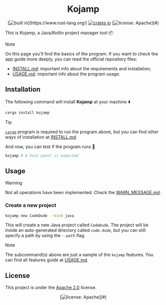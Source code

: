 <div align=center>

Kojamp
======

[![built in](https://img.shields.io/badge/built_in-rust-orange?)](https://www.rust-lang.org/)
[![crates io](https://img.shields.io/crates/v/kojamp.svg)](https://crates.io/crates/kojamp)
[![license: Apache](https://img.shields.io/badge/License-Apache_2.0-blue?)](#)

</div>

This is Kojamp, a Java/Kotlin project manager tool 📦

> [!NOTE]
>
> On this page you'll find the basics of the program. If you want to
> check the app guide more deeply, you can read the official
> repository files:
>
> - [INSTALL.md](https://github.com/nasccped/kojamp/blob/main/INSTALL.md):
> important info about the requirements and installation;
> - [USAGE.md](https://github.com/nasccped/kojamp/blob/main/USAGE.md):
> important info about the program usage.

## Installation

The following command will install **Kojamp** at your machine ⬇️

```sh
cargo install kojamp
```

> [!TIP]
>
> [`cargo`](https://doc.rust-lang.org/cargo/getting-started/installation.html)
> program is required to run the program above, but you can find
> other ways of installation at
> [INSTALL.md](https://github.com/nasccped/kojamp/blob/main/INSTALL.md).

And now, you can test if the program runs 🔬

```sh
kojamp # A help panel is expected
```

## Usage

> [!WARNING]
>
> Not all operations have been implemented. Check the
> [WARN_MESSAGE.md](https://github.com/nasccped/kojamp/blob/main/WARN_MESSAGE.md).

### Create a new project

```sh
kojamp new CodeDude --kind java
```

This will create a new Java project called `CodeDude`. The project
will be inside an auto-generated directory called `code-dude`, but
you can still specify a path by using the `--path` flag.

> [!NOTE]
>
> The subcommand(s) above are just a sample of the `kojamp` features.
> You can find all features guide at
> [USAGE.md](https://github.com/nasccped/kojamp/blob/main/USAGE.md).

## License

This project is under the
[Apache 2.0](https://www.apache.org/licenses/LICENSE-2.0) license.

<div align=center>

[![license: Apache](https://img.shields.io/badge/License-Apache_2.0-blue?)](#)

</div>
